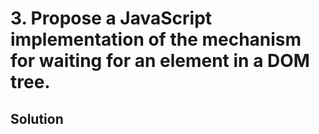 # 3. Propose a JavaScript implementation of the mechanism for waiting for an element in a DOM tree.

## Solution